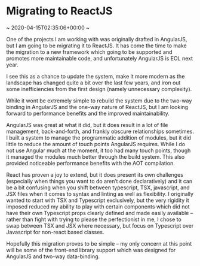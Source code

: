 # Migrating to ReactJS
~ 2020-04-15T02:35:06+00:00 ~

One of the projects I am working with was originally drafted in AngularJS, but I am going to be migrating it to ReactJS. It has come the time to make the migration to a new framework which going to be supported and promotes more maintainable code, and unfortunately AngularJS is EOL next year.

I see this as a chance to update the system, make it more modern as the landscape has changed quite a bit over the last few years, and iron out some inefficiencies from the first design (namely unnecessary complexity).

While it wont be extremely simple to rebuild the system due to the two-way binding in AngularJS and the one-way nature of ReactJS, but I am looking forward to performance benefits and the improved maintainability.

AngularJS was great at what it did, but it does result in a lot of file management, back-and-forth, and frankly obscure relationships sometimes. I built a system to manage the programmatic addition of modules, but it did little to reduce the amount of touch points AngularJS requires. While I do not use Angular much at the moment, it too had many touch points, though it managed the modules much better through the build system. This also provided noticeable performance benefits with the AOT compilation.

React has proven a joy to extend, but it does present its own challenges (especially when things you want to do aren’t done declaratively) and it can be a bit confusing when you shift between typescript, TSX, javascript, and JSX files when it comes to syntax and linting as well as flexibility. I originally wanted to start with TSX and Typescript exclusively, but the very rigidity it imposed reduced my ability to play with certain components which did not have their own Typescript props clearly defined and made easily available – rather than fight with trying to please the perfectionist in me, I chose to swap between TSX and JSX where necessary, but focus on Typescript over Javascript for non-react based classes.

Hopefully this migration proves to be simple – my only concern at this point will be some of the front-end library support which was designed for AngularJS and two-way data-binding.